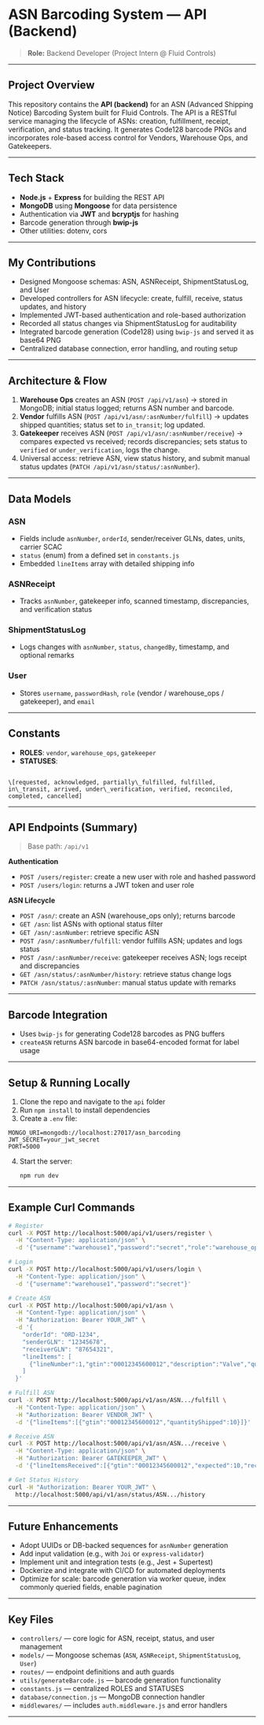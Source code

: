 
# ASN Barcoding System — API (Backend)

> **Role:** Backend Developer (Project Intern @ Fluid Controls)

---

## Project Overview

This repository contains the **API (backend)** for an ASN (Advanced Shipping Notice) Barcoding System built for Fluid Controls. The API is a RESTful service managing the lifecycle of ASNs: creation, fulfillment, receipt, verification, and status tracking. It generates Code128 barcode PNGs and incorporates role-based access control for Vendors, Warehouse Ops, and Gatekeepers.

---

## Tech Stack

- **Node.js** + **Express** for building the REST API
- **MongoDB** using **Mongoose** for data persistence
- Authentication via **JWT** and **bcryptjs** for hashing
- Barcode generation through **bwip-js**
- Other utilities: dotenv, cors

---

## My Contributions

- Designed Mongoose schemas: ASN, ASNReceipt, ShipmentStatusLog, and User
- Developed controllers for ASN lifecycle: create, fulfill, receive, status updates, and history
- Implemented JWT-based authentication and role-based authorization
- Recorded all status changes via ShipmentStatusLog for auditability
- Integrated barcode generation (Code128) using `bwip-js` and served it as base64 PNG
- Centralized database connection, error handling, and routing setup

---

## Architecture & Flow

1. **Warehouse Ops** creates an ASN (`POST /api/v1/asn`) → stored in MongoDB; initial status logged; returns ASN number and barcode.
2. **Vendor** fulfills ASN (`POST /api/v1/asn/:asnNumber/fulfill`) → updates shipped quantities; status set to `in_transit`; log updated.
3. **Gatekeeper** receives ASN (`POST /api/v1/asn/:asnNumber/receive`) → compares expected vs received; records discrepancies; sets status to `verified` or `under_verification`, logs the change.
4. Universal access: retrieve ASN, view status history, and submit manual status updates (`PATCH /api/v1/asn/status/:asnNumber`).

---

## Data Models

### ASN

- Fields include `asnNumber`, `orderId`, sender/receiver GLNs, dates, units, carrier SCAC
- `status` (enum) from a defined set in `constants.js`
- Embedded `lineItems` array with detailed shipping info

### ASNReceipt

- Tracks `asnNumber`, gatekeeper info, scanned timestamp, discrepancies, and verification status

### ShipmentStatusLog

- Logs changes with `asnNumber`, `status`, `changedBy`, timestamp, and optional remarks

### User

- Stores `username`, `passwordHash`, `role` (vendor / warehouse_ops / gatekeeper), and `email`

---

## Constants

- **ROLES**: `vendor`, `warehouse_ops`, `gatekeeper`
- **STATUSES**:
```

\[requested, acknowledged, partially\_fulfilled, fulfilled, in\_transit, arrived, under\_verification, verified, reconciled, completed, cancelled]

````

---

## API Endpoints (Summary)

> Base path: `/api/v1`

**Authentication**
- `POST /users/register`: create a new user with role and hashed password
- `POST /users/login`: returns a JWT token and user role

**ASN Lifecycle**
- `POST /asn/`: create an ASN (warehouse_ops only); returns barcode
- `GET /asn`: list ASNs with optional status filter
- `GET /asn/:asnNumber`: retrieve specific ASN
- `POST /asn/:asnNumber/fulfill`: vendor fulfills ASN; updates and logs status
- `POST /asn/:asnNumber/receive`: gatekeeper receives ASN; logs receipt and discrepancies
- `GET /asn/status/:asnNumber/history`: retrieve status change logs
- `PATCH /asn/status/:asnNumber`: manual status update with remarks

---

## Barcode Integration

- Uses `bwip-js` for generating Code128 barcodes as PNG buffers
- `createASN` returns ASN barcode in base64-encoded format for label usage

---

## Setup & Running Locally

1. Clone the repo and navigate to the `api` folder
2. Run `npm install` to install dependencies
3. Create a `.env` file:
 ```env
 MONGO_URI=mongodb://localhost:27017/asn_barcoding
 JWT_SECRET=your_jwt_secret
 PORT=5000
````

4. Start the server:

   ```bash
   npm run dev
   ```

---

## Example Curl Commands

```bash
# Register
curl -X POST http://localhost:5000/api/v1/users/register \
  -H "Content-Type: application/json" \
  -d '{"username":"warehouse1","password":"secret","role":"warehouse_ops","email":"w@fc.com"}'

# Login
curl -X POST http://localhost:5000/api/v1/users/login \
  -H "Content-Type: application/json" \
  -d '{"username":"warehouse1","password":"secret"}'

# Create ASN
curl -X POST http://localhost:5000/api/v1/asn \
  -H "Content-Type: application/json" \
  -H "Authorization: Bearer YOUR_JWT" \
  -d '{
    "orderId": "ORD-1234",
    "senderGLN": "12345678",
    "receiverGLN": "87654321",
    "lineItems": [
      {"lineNumber":1,"gtin":"00012345600012","description":"Valve","quantityOrdered":10,"uom":"EA"}
    ]
  }'

# Fulfill ASN
curl -X POST http://localhost:5000/api/v1/asn/ASN.../fulfill \
  -H "Content-Type: application/json" \
  -H "Authorization: Bearer VENDOR_JWT" \
  -d '{"lineItems":[{"gtin":"00012345600012","quantityShipped":10}]}'

# Receive ASN
curl -X POST http://localhost:5000/api/v1/asn/ASN.../receive \
  -H "Content-Type: application/json" \
  -H "Authorization: Bearer GATEKEEPER_JWT" \
  -d '{"lineItemsReceived":[{"gtin":"00012345600012","expected":10,"received":10}]}'

# Get Status History
curl -H "Authorization: Bearer YOUR_JWT" \
  http://localhost:5000/api/v1/asn/status/ASN.../history
```

---

## Future Enhancements

* Adopt UUIDs or DB-backed sequences for `asnNumber` generation
* Add input validation (e.g., with `Joi` or `express-validator`)
* Implement unit and integration tests (e.g., Jest + Supertest)
* Dockerize and integrate with CI/CD for automated deployments
* Optimize for scale: barcode generation via worker queue, index commonly queried fields, enable pagination

---

## Key Files

* `controllers/` — core logic for ASN, receipt, status, and user management
* `models/` — Mongoose schemas (`ASN`, `ASNReceipt`, `ShipmentStatusLog`, `User`)
* `routes/` — endpoint definitions and auth guards
* `utils/generateBarcode.js` — barcode generation functionality
* `constants.js` — centralized ROLES and STATUSES
* `database/connection.js` — MongoDB connection handler
* `middlewares/` — includes `auth.middleware.js` and error handlers

---
